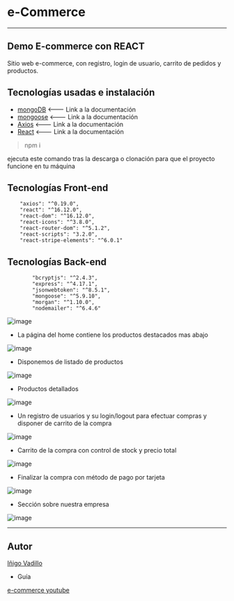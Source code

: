 # **e-Commerce**
---
## Demo E-commerce con REACT

Sitio web e-commerce, con registro, login de usuario, carrito de pedidos y productos.

## Tecnologías usadas e instalación

* [mongoDB](https://www.mongodb.com/es) <--- Link a la documentación
* [mongoose](https://mongoosejs.com/) <--- Link a la documentación
* [Axios](https://github.com/axios/axios) <--- Link a la documentación
* [React](https://es.reactjs.org/) <--- Link a la documentación

> npm i

ejecuta este comando tras la descarga o clonación para que el proyecto funcione en tu máquina

## Tecnologías Front-end
```
    "axios": "^0.19.0",
    "react": "^16.12.0",
    "react-dom": "^16.12.0",
    "react-icons": "^3.8.0",
    "react-router-dom": "^5.1.2",
    "react-scripts": "3.2.0",
    "react-stripe-elements": "^6.0.1"
```
## Tecnologías Back-end
```
        "bcryptjs": "^2.4.3",
        "express": "^4.17.1",
        "jsonwebtoken": "^8.5.1",
        "mongoose": "^5.9.10",
        "morgan": "^1.10.0",
        "nodemailer": "^6.4.6"
```

![image](./public/readme/home.JPG)

* La página del home contiene los productos destacados mas abajo
 
![image](./public/readme/destacados.JPG)

* Disponemos de listado de productos

![image](./public/readme/listado.jpg)

* Productos detallados

![image](./public/readme/producto.JPG)


* Un registro de usuarios y su login/logout para efectuar compras y disponer de carrito de la compra

![image](./public/readme/LOGIN.JPG)

* Carrito de la compra con control de stock y precio total

![image](./public/readme/carrito.JPG)

* Finalizar la compra con método de pago por tarjeta

![image](./public/readme/COMPRA.JPG)

* Sección sobre nuestra empresa

![image](./public/readme/acerca.JPG)






---

## **Autor**

[Iñigo Vadillo](https://www.linkedin.com/in/i%C3%B1igovadilloruiz/)

* Guía

[e-commerce youtube](https://www.youtube.com/watch?v=wPQ1-33teR4)